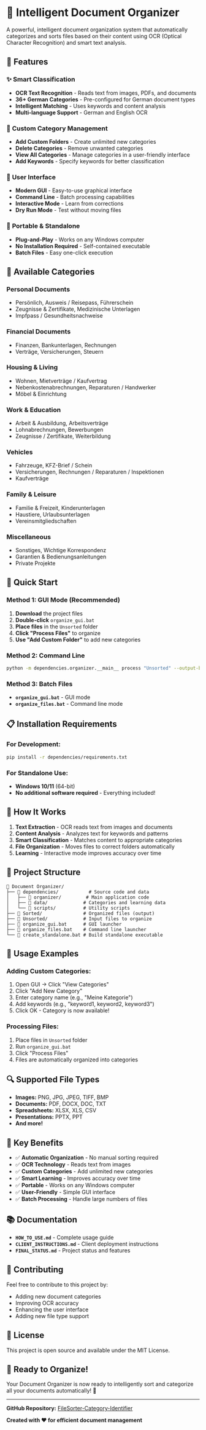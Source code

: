 # 📁 Intelligent Document Organizer

A powerful, intelligent document organization system that automatically categorizes and sorts files based on their content using OCR (Optical Character Recognition) and smart text analysis.

## 🚀 Features

### ✨ **Smart Classification**
- **OCR Text Recognition** - Reads text from images, PDFs, and documents
- **36+ German Categories** - Pre-configured for German document types
- **Intelligent Matching** - Uses keywords and content analysis
- **Multi-language Support** - German and English OCR

### 🎯 **Custom Category Management**
- **Add Custom Folders** - Create unlimited new categories
- **Delete Categories** - Remove unwanted categories
- **View All Categories** - Manage categories in a user-friendly interface
- **Add Keywords** - Specify keywords for better classification

### 🔧 **User Interface**
- **Modern GUI** - Easy-to-use graphical interface
- **Command Line** - Batch processing capabilities
- **Interactive Mode** - Learn from corrections
- **Dry Run Mode** - Test without moving files

### 📱 **Portable & Standalone**
- **Plug-and-Play** - Works on any Windows computer
- **No Installation Required** - Self-contained executable
- **Batch Files** - Easy one-click execution

## 🎯 **Available Categories**

### **Personal Documents**
- Persönlich, Ausweis / Reisepass, Führerschein
- Zeugnisse & Zertifikate, Medizinische Unterlagen
- Impfpass / Gesundheitsnachweise

### **Financial Documents**
- Finanzen, Bankunterlagen, Rechnungen
- Verträge, Versicherungen, Steuern

### **Housing & Living**
- Wohnen, Mietverträge / Kaufvertrag
- Nebenkostenabrechnungen, Reparaturen / Handwerker
- Möbel & Einrichtung

### **Work & Education**
- Arbeit & Ausbildung, Arbeitsverträge
- Lohnabrechnungen, Bewerbungen
- Zeugnisse / Zertifikate, Weiterbildung

### **Vehicles**
- Fahrzeuge, KFZ-Brief / Schein
- Versicherungen, Rechnungen / Reparaturen / Inspektionen
- Kaufverträge

### **Family & Leisure**
- Familie & Freizeit, Kinderunterlagen
- Haustiere, Urlaubsunterlagen
- Vereinsmitgliedschaften

### **Miscellaneous**
- Sonstiges, Wichtige Korrespondenz
- Garantien & Bedienungsanleitungen
- Private Projekte

## 🚀 **Quick Start**

### **Method 1: GUI Mode (Recommended)**
1. **Download** the project files
2. **Double-click** `organize_gui.bat`
3. **Place files** in the `Unsorted` folder
4. **Click "Process Files"** to organize
5. **Use "Add Custom Folder"** to add new categories

### **Method 2: Command Line**
```bash
python -m dependencies.organizer.__main__ process "Unsorted" --output-base "Sorted"
```

### **Method 3: Batch Files**
- **`organize_gui.bat`** - GUI mode
- **`organize_files.bat`** - Command line mode

## 📋 **Installation Requirements**

### **For Development:**
```bash
pip install -r dependencies/requirements.txt
```

### **For Standalone Use:**
- **Windows 10/11** (64-bit)
- **No additional software required** - Everything included!

## 🔧 **How It Works**

1. **Text Extraction** - OCR reads text from images and documents
2. **Content Analysis** - Analyzes text for keywords and patterns
3. **Smart Classification** - Matches content to appropriate categories
4. **File Organization** - Moves files to correct folders automatically
5. **Learning** - Interactive mode improves accuracy over time

## 📁 **Project Structure**

```
📁 Document Organizer/
├── 📁 dependencies/           # Source code and data
│   ├── 📁 organizer/         # Main application code
│   ├── 📁 data/             # Categories and learning data
│   └── 📁 scripts/          # Utility scripts
├── 📁 Sorted/               # Organized files (output)
├── 📁 Unsorted/             # Input files to organize
├── 📄 organize_gui.bat      # GUI launcher
├── 📄 organize_files.bat    # Command line launcher
└── 📄 create_standalone.bat # Build standalone executable
```

## 🎯 **Usage Examples**

### **Adding Custom Categories:**
1. Open GUI → Click "View Categories"
2. Click "Add New Category"
3. Enter category name (e.g., "Meine Kategorie")
4. Add keywords (e.g., "keyword1, keyword2, keyword3")
5. Click OK - Category is now available!

### **Processing Files:**
1. Place files in `Unsorted` folder
2. Run `organize_gui.bat`
3. Click "Process Files"
4. Files are automatically organized into categories

## 🔍 **Supported File Types**

- **Images:** PNG, JPG, JPEG, TIFF, BMP
- **Documents:** PDF, DOCX, DOC, TXT
- **Spreadsheets:** XLSX, XLS, CSV
- **Presentations:** PPTX, PPT
- **And more!**

## 🎉 **Key Benefits**

- ✅ **Automatic Organization** - No manual sorting required
- ✅ **OCR Technology** - Reads text from images
- ✅ **Custom Categories** - Add unlimited new categories
- ✅ **Smart Learning** - Improves accuracy over time
- ✅ **Portable** - Works on any Windows computer
- ✅ **User-Friendly** - Simple GUI interface
- ✅ **Batch Processing** - Handle large numbers of files

## 📚 **Documentation**

- **`HOW_TO_USE.md`** - Complete usage guide
- **`CLIENT_INSTRUCTIONS.md`** - Client deployment instructions
- **`FINAL_STATUS.md`** - Project status and features

## 🤝 **Contributing**

Feel free to contribute to this project by:
- Adding new document categories
- Improving OCR accuracy
- Enhancing the user interface
- Adding new file type support

## 📄 **License**

This project is open source and available under the MIT License.

## 🎯 **Ready to Organize!**

Your Document Organizer is now ready to intelligently sort and categorize all your documents automatically! 🚀

---

**GitHub Repository:** [FileSorter-Category-Identifier](https://github.com/DanialSaleem14/FileSorter-Category-Identifier)

**Created with ❤️ for efficient document management**
